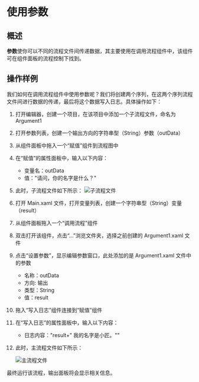 # 使用参数

## 概述

**参数**使你可以不同的流程文件间传递数据，其主要使用在调用流程组件中，该组件可在组件面板的流程控制下找到。

## 操作样例

我们如何在调用流程组件中使用参数呢？我们将创建两个序列，在这两个序列流程文件间进行数据的传递，最后将这个数据写入日志。具体操作如下：

1. 打开编辑器，创建一个项目，在该项目中添加一个子流程文件，命名为 Argument1

2. 打开参数列表，创建一个输出方向的字符串型（String）参数（outData）

3. 从组件面板中拖入一个“赋值”组件到流程图中

4. 在“赋值”的属性面板中，输入以下内容：
    * 变量名：outData
    * 值："请问，你的名字是什么？"

5. 此时，子流程文件如下所示：
    ![子流程文件](https://docimages.blob.core.chinacloudapi.cn/images/Studio/Argument/argument1.xaml.png)

6. 打开 Main.xaml 文件，打开变量列表，创建一个字符串型（String）变量（result）

7. 从组件面板拖入一个“调用流程”组件

8. 双击打开该组件，点击“...”浏览文件夹，选择之前创建的 Argument1.xaml 文件

9. 点击“设置参数”，显示编辑参数窗口，此处添加的是 Argument1.xaml 文件中的参数
    * 名称：outData
    * 方向: 输出
    * 类型：String
    * 值：result

10. 拖入“写入日志”组件连接到“赋值”组件

11. 在“写入日志”的属性面板中，输入以下内容：
    * 日志内容："result+" 我的名字是小匠。""

12. 此时，主流程文件如下所示：

    ![主流程文件](https://docimages.blob.core.chinacloudapi.cn/images/Studio/Argument/main.xaml.png)

最终运行该流程，输出面板将会显示相关信息。
